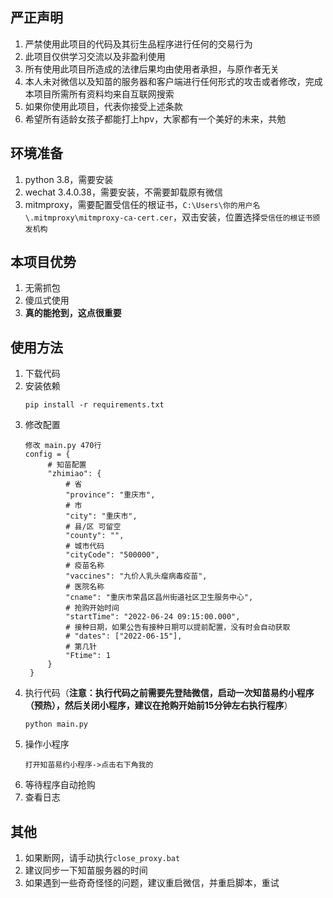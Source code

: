 
## 严正声明

1. 严禁使用此项目的代码及其衍生品程序进行任何的交易行为
2. 此项目仅供学习交流以及非盈利使用
3. 所有使用此项目所造成的法律后果均由使用者承担，与原作者无关
4. 本人未对微信以及知苗的服务器和客户端进行任何形式的攻击或者修改，完成本项目所需所有资料均来自互联网搜索
5. 如果你使用此项目，代表你接受上述条款
6. 希望所有适龄女孩子都能打上hpv，大家都有一个美好的未来，共勉

## 环境准备

1. python 3.8，需要安装
2. wechat 3.4.0.38，需要安装，不需要卸载原有微信
3. mitmproxy，需要配置受信任的根证书，`C:\Users\你的用户名\.mitmproxy\mitmproxy-ca-cert.cer`，双击安装，位置选择`受信任的根证书颁发机构`

## 本项目优势

1. 无需抓包
2. 傻瓜式使用
3. **真的能抢到，这点很重要**

## 使用方法

1. 下载代码
2. 安装依赖
   ```
   pip install -r requirements.txt
    ```
3. 修改配置
   ```
   修改 main.py 470行
   config = {
        # 知苗配置
        "zhimiao": {
            # 省
            "province": "重庆市",
            # 市
            "city": "重庆市",
            # 县/区 可留空
            "county": "",
            # 城市代码
            "cityCode": "500000",
            # 疫苗名称
            "vaccines": "九价人乳头瘤病毒疫苗",
            # 医院名称
            "cname": "重庆市荣昌区昌州街道社区卫生服务中心",
            # 抢购开始时间
            "startTime": "2022-06-24 09:15:00.000",
            # 接种日期，如果公告有接种日期可以提前配置，没有时会自动获取
            # "dates": ["2022-06-15"],
            # 第几针
            "Ftime": 1
        }
    }
   ```
4. 执行代码（**注意：执行代码之前需要先登陆微信，启动一次知苗易约小程序（预热），然后关闭小程序，建议在抢购开始前15分钟左右执行程序**）
   ```
   python main.py
   ```
5. 操作小程序
   ```
   打开知苗易约小程序->点击右下角我的
   ```
6. 等待程序自动抢购
7. 查看日志

## 其他

1. 如果断网，请手动执行`close_proxy.bat`
2. 建议同步一下知苗服务器的时间
3. 如果遇到一些奇奇怪怪的问题，建议重启微信，并重启脚本，重试
